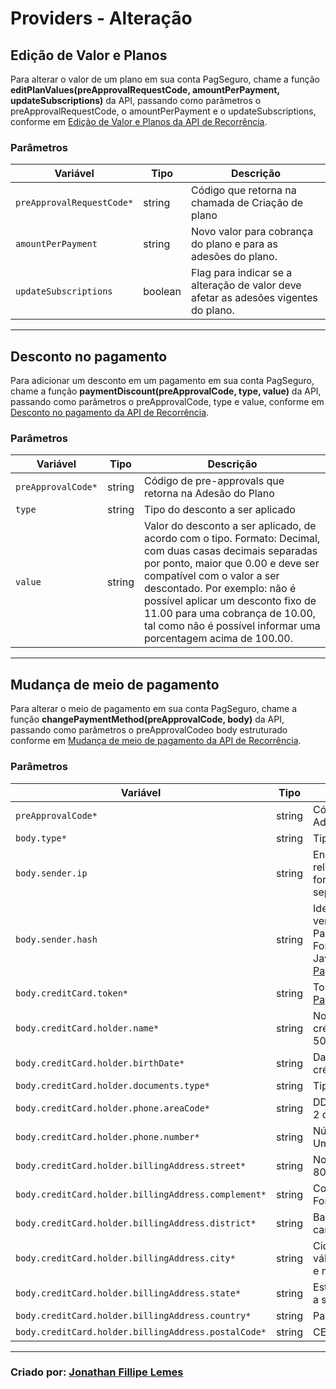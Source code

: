 # Providers - Alteração

## Edição de Valor e Planos
Para alterar o valor de um plano em sua conta PagSeguro, chame a função **editPlanValues(preApprovalRequestCode, amountPerPayment, updateSubscriptions)** da API, passando como parâmetros o preApprovalRequestCode, o amountPerPayment e o updateSubscriptions, conforme em <a href="https://dev.pagseguro.uol.com.br/reference/api-recorrencia#edi%C3%A7%C3%A3o-de-valor-e-planos">Edição de Valor e Planos da API de Recorrência</a>.

### Parâmetros
<table class="params">
   <thead>
      <tr>
         <th>Variável</th>
         <th>Tipo</th>
         <th class="last">Descrição</th>
      </tr>
   </thead>
   <tbody>
      <tr>
         <td class="name"><code>preApprovalRequestCode*</code></td>
         <td class="type">
            <span class="param-type">string</span>
         </td>
         <td class="description last">Código que retorna na chamada de Criação de plano</td>
      </tr>
      <tr>
         <td class="name"><code>amountPerPayment</code></td>
         <td class="type">
            <span class="param-type">string</span>
         </td>
         <td class="description last">Novo valor para cobrança do plano e para as adesões do plano.</td>
      </tr>
      <tr>
         <td class="name"><code>updateSubscriptions</code></td>
         <td class="type">
            <span class="param-type">boolean</span>
         </td>
         <td class="description last">Flag para indicar se a alteração de valor deve afetar as adesões vigentes do plano.</td>
      </tr>
    </tbody>
</table>

---

## Desconto no pagamento
Para adicionar um desconto em um pagamento em sua conta PagSeguro, chame a função **paymentDiscount(preApprovalCode, type, value)** da API, passando como parâmetros o preApprovalCode, type e value, conforme em <a href="https://dev.pagseguro.uol.com.br/reference/api-recorrencia#desconto-no-pagamento">Desconto no pagamento da API de Recorrência</a>.

### Parâmetros
<table class="params">
   <thead>
      <tr>
         <th>Variável</th>
         <th>Tipo</th>
         <th class="last">Descrição</th>
      </tr>
   </thead>
   <tbody>
      <tr>
         <td class="name"><code>preApprovalCode*</code></td>
         <td class="type">
            <span class="param-type">string</span>
         </td>
         <td class="description last">Código de pre-approvals que retorna na Adesão do Plano</td>
      </tr>
      <tr>
         <td class="name"><code>type</code></td>
         <td class="type">
            <span class="param-type">string</span>
         </td>
         <td class="description last">Tipo do desconto a ser aplicado</td>
      </tr>
      <tr>
         <td class="name"><code>value</code></td>
         <td class="type">
            <span class="param-type">string</span>
         </td>
         <td class="description last">Valor do desconto a ser aplicado, de acordo com o tipo. Formato: Decimal, com duas casas decimais separadas por ponto, maior que 0.00 e deve ser compatível com o valor a ser descontado. Por exemplo: não é possível aplicar um desconto fixo de 11.00 para uma cobrança de 10.00, tal como não é possível informar uma porcentagem acima de 100.00.</td>
      </tr>
    </tbody>
</table>

---

## Mudança de meio de pagamento
Para alterar o meio de pagamento em sua conta PagSeguro, chame a função **changePaymentMethod(preApprovalCode, body)** da API, passando como parâmetros o preApprovalCodeo body estruturado conforme em <a href="https://dev.pagseguro.uol.com.br/reference/api-recorrencia#mudan%C3%A7a-de-meio-de-pagamento">Mudança de meio de pagamento da API de Recorrência</a>.

### Parâmetros
<table class="params">
   <thead>
      <tr>
         <th>Variável</th>
         <th>Tipo</th>
         <th class="last">Descrição</th>
      </tr>
   </thead>
   <tbody>
      <tr>
         <td class="name"><code>preApprovalCode*</code></td>
         <td class="type">
            <span class="param-type">string</span>
         </td>
         <td class="description last">Código de pre-approvals que retorna na Adesão do Plano</td>
      </tr>
      <tr>
         <td class="name"><code>body.type*</code></td>
         <td class="type">
            <span class="param-type">string</span>
         </td>
         <td class="description last">Tipo do desconto a ser aplicado</td>
      </tr>
      <tr>
         <td class="name"><code>body.sender.ip</code></td>
         <td class="type">
            <span class="param-type">string</span>
         </td>
         <td class="description last">Endereço de IP de origem da assinatura, relacionado ao assinante. Obrigatório se hash for nulo. Formato: 4 números, de 0 a 255, separados por ponto</td>
      </tr>
      <tr>
         <td class="name"><code>body.sender.hash</code></td>
         <td class="type">
            <span class="param-type">string</span>
         </td>
         <td class="description last">Identificador (fingerprint) gerado pelo vendedor por meio do JavaScript do PagSeguro. Obrigatório se ip for nulo. Formato: Obtido a partir do método Javascript <a href="https://dev.pagseguro.uol.com.br/reference/checkout-transparente#transparente-biblioteca-javascript">PagseguroDirectPayment.getSenderHash()</a></td>
      </tr>
      <tr>
         <td class="name"><code>body.creditCard.token*</code></td>
         <td class="type">
            <span class="param-type">string</span>
         </td>
         <td class="description last">Token retornado no método Javascript <a href="https://dev.pagseguro.uol.com.br/reference/checkout-transparente#transparente-biblioteca-javascript">PagSeguroDirectPayment.createCardToken()</a>.</td>
      </tr>
      <tr>
         <td class="name"><code>body.creditCard.holder.name*</code></td>
         <td class="type">
            <span class="param-type">string</span>
         </td>
         <td class="description last">Nome conforme impresso no cartão de crédito. Formato: No mínimo 1 e no máximo 50 caracteres.</td>
      </tr>
      <tr>
         <td class="name"><code>body.creditCard.holder.birthDate*</code></td>
         <td class="type">
            <span class="param-type">string</span>
         </td>
         <td class="description last">Data de nascimento do dono do cartão de crédito. Formato: dd/MM/yyyy.</td>
      </tr>
      <tr>
         <td class="name"><code>body.creditCard.holder.documents.type*</code></td>
         <td class="type">
            <span class="param-type">string</span>
         </td>
         <td class="description last">Tipo de documento do comprador.</td>
      </tr>
      <tr>
         <td class="name"><code>body.creditCard.holder.phone.areaCode*</code></td>
         <td class="type">
            <span class="param-type">string</span>
         </td>
         <td class="description last">DDD do comprador. Formato: Um número de 2 dígitos correspondente a um DDD válido.</td>
      </tr>
      <tr>
         <td class="name"><code>body.creditCard.holder.phone.number*</code></td>
         <td class="type">
            <span class="param-type">string</span>
         </td>
         <td class="description last">Número do telefone do comprador. Formato: Um número entre 7 e 9 dígitos.</td>
      </tr>
      <tr>
         <td class="name"><code>body.creditCard.holder.billingAddress.street*</code></td>
         <td class="type">
            <span class="param-type">string</span>
         </td>
         <td class="description last">Nome da rua. Formato: Livre, com limite de 80 caracteres.</td>
      </tr>
     <tr>
         <td class="name"><code>body.creditCard.holder.billingAddress.complement*</code></td>
         <td class="type">
            <span class="param-type">string</span>
         </td>
         <td class="description last">Complemento (bloco, apartamento, etc.). Formato: Livre, com limite de 40 caracteres.</td>
      </tr>
     <tr>
         <td class="name"><code>body.creditCard.holder.billingAddress.district*</code></td>
         <td class="type">
            <span class="param-type">string</span>
         </td>
         <td class="description last">Bairro. Formato: Livre, com limite de 60 caracteres.</td>
      </tr>
     <tr>
         <td class="name"><code>body.creditCard.holder.billingAddress.city*</code></td>
         <td class="type">
            <span class="param-type">string</span>
         </td>
         <td class="description last">Cidade. Formato: Livre. Deve ser um nome válido de cidade do Brasil, com no mínimo 2 e no máximo 60 caracteres.</td>
      </tr>
     <tr>
         <td class="name"><code>body.creditCard.holder.billingAddress.state*</code></td>
         <td class="type">
            <span class="param-type">string</span>
         </td>
         <td class="description last">Estado. Formato: Duas letras, representando a sigla do estado brasileiro correspondente.</td>
      </tr>
     <tr>
         <td class="name"><code>body.creditCard.holder.billingAddress.country*</code></td>
         <td class="type">
            <span class="param-type">string</span>
         </td>
         <td class="description last">País.</td>
      </tr>
     <tr>
         <td class="name"><code>body.creditCard.holder.billingAddress.postalCode*</code></td>
         <td class="type">
            <span class="param-type">string</span>
         </td>
         <td class="description last">CEP. Formato: Um número de 8 dígitos.</td>
      </tr>
    </tbody>
</table>

---

### Criado por: [Jonathan Fillipe Lemes](https://github.com/JonathanLemes/)
